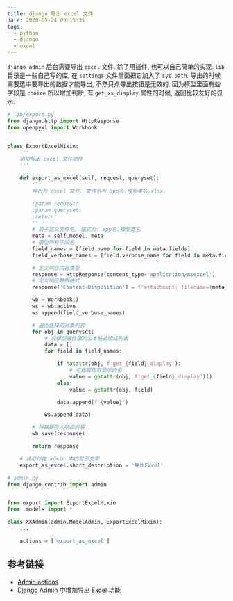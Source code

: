 ```yaml
---
title: django 导出 excel 文件
date: 2020-05-24 05:15:31
tags:
  - python
  - django
  - excel
---
```


`django admin` 后台需要导出 `excel` 文件. 除了用插件, 也可以自己简单的实现.
`lib` 目录是一些自己写的库, 在 `settings` 文件里面把它加入了 `sys.path`.
导出的时候需要选中要导出的数据才能导出, 不然只点导出按钮是无效的. 因为模型里面有些字段是 `choice`
所以增加判断, 有 `get_xx_display` 属性的时候, 返回比较友好的显示.

```python
# lib/export.py
from django.http import HttpResponse
from openpyxl import Workbook


class ExportExcelMixin:
    '''
    通用导出 Excel 文件动作
    '''

    def export_as_excel(self, request, queryset):
        '''
        导出为 excel 文件. 文件名为 app名.模型类名.xlsx.

        :param request:
        :param queryset:
        :return:
        '''
        # 用于定义文件名, 格式为: app名.模型类名
        meta = self.model._meta
        # 模型所有字段名
        field_names = [field.name for field in meta.fields]
        field_verbose_names = [field.verbose_name for field in meta.fields]

        # 定义响应内容类型
        response = HttpResponse(content_type='application/msexcel')
        # 定义响应数据格式
        response['Content-Disposition'] = f'attachment; filename={meta}.xlsx'

        wb = Workbook()
        ws = wb.active
        ws.append(field_verbose_names)

        # 遍历选择的对象列表
        for obj in queryset:
            # 将模型属性值的文本格式组成列表
            data = []
            for field in field_names:

                if hasattr(obj, f'get_{field}_display'):
                    # 可选属性取显示的值
                    value = getattr(obj, f'get_{field}_display')()
                else:
                    value = getattr(obj, field)

                data.append(f'{value}')

            ws.append(data)

        # 将数据存入响应内容
        wb.save(response)

        return response

    # 该动作在 admin 中的显示文字
    export_as_excel.short_description = '导出Excel'

```

```python
# admin.py
from django.contrib import admin


from export import ExportExcelMixin
from .models import *

class XXAdmin(admin.ModelAdmin, ExportExcelMixin):
    ...

    actions = ['export_as_excel']
```

## 参考链接

- [Admin actions](https://docs.djangoproject.com/zh-hans/3.0/ref/contrib/admin/actions/)
- [Django Admin 中增加导出 Excel 功能](https://www.cnblogs.com/superhin/p/11454758.html)
